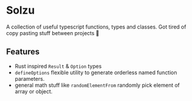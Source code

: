# Solzu
A collection of useful typescript functions, types and classes. Got tired of copy pasting stuff between projects 😬

## Features
- Rust inspired `Result` & `Option` types
- `defineOptions` flexible utility to generate orderless named function parameters.
- general math stuff like `randomElementFrom` randomly pick element of array or object.